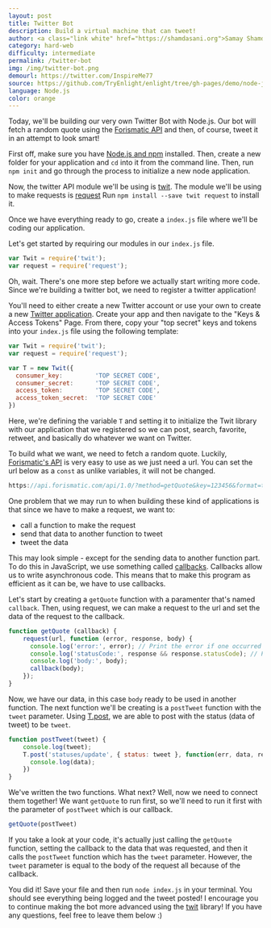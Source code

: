 ```yaml
---
layout: post
title: Twitter Bot
description: Build a virtual machine that can tweet!
author: <a class="link white" href="https://shamdasani.org">Samay Shamdasani</a>
category: hard-web
difficulty: intermediate
permalink: /twitter-bot
img: /img/twitter-bot.png
demourl: https://twitter.com/InspireMe77
source: https://github.com/TryEnlight/enlight/tree/gh-pages/demo/node-js/twitter-bot
language: Node.js
color: orange
---
```


Today, we'll be building our very own Twitter Bot with Node.js. Our bot will fetch a random quote using the [Forismatic API](https://forismatic.com/en/api/) and then, of course, tweet it in an attempt to look smart!

First off, make sure you have [Node.js and npm](https://nodejs.org/en/) installed. Then, create a new folder for your application and ```cd``` into it from the command line. Then, run ```npm init``` and go through the process to initialize a new node application.

Now, the twitter API module we'll be using is [twit](https://github.com/ttezel/twit). The module we'll be using to make requests is [request](https://github.com/request/request)
Run ```npm install --save twit request``` to install it.

Once we have everything ready to go, create a ```index.js``` file where we'll be coding our application.

Let's get started by requiring our modules in our ```index.js``` file.

```js
var Twit = require('twit');
var request = require('request');
```

Oh, wait. There's one more step before we actually start writing more code. Since we're building a twitter bot, we need to register a twitter application!

You'll need to either create a new Twitter account or use your own to create a new [Twitter application](https://apps.twitter.com). Create your app and then navigate to the "Keys & Access Tokens" Page. From there, copy your "top secret" keys and tokens into your ```index.js``` file using the following template:

```js
var Twit = require('twit');
var request = require('request');

var T = new Twit({
  consumer_key:         'TOP SECRET CODE',
  consumer_secret:      'TOP SECRET CODE',
  access_token:         'TOP SECRET CODE',
  access_token_secret:  'TOP SECRET CODE'
})
```

Here, we're defining the variable ```T``` and setting it to initialize the Twit library with our application that we registered so we can post, search, favorite, retweet, and basically do whatever we want on Twitter.

To build what we want, we need to fetch a random quote. Luckily, [Forismatic's API](https://forismatic.com/en/api/) is very easy to use as we just need a url. You can set the url below as a ```const``` as unlike variables, it will not be changed.

```js
https://api.forismatic.com/api/1.0/?method=getQuote&key=123456&format=text&lang=en
```

One problem that we may run to when building these kind of applications is that since we have to make a request, we want to:
- call a function to make the request
- send that data to another function to tweet
- tweet the data

This may look simple - except for the sending data to another function part. To do this in JavaScript, we use something called [callbacks](http://callbackhell.com/). Callbacks allow us to write asynchronous code. This means that to make this program as efficient as it can be, we have to use callbacks.

Let's start by creating a ```getQuote``` function with a paramenter that's named ```callback```. Then, using request, we can make a request to the url and set the data of the request to the callback.

```js
function getQuote (callback) {
	request(url, function (error, response, body) {
	  console.log('error:', error); // Print the error if one occurred
	  console.log('statusCode:', response && response.statusCode); // Print the response status code if a response was received
	  console.log('body:', body);
	  callback(body);
	});
}
```

Now, we have our data, in this case ```body``` ready to be used in another function. The next function we'll be creating is a ```postTweet``` function with the ```tweet``` parameter. Using [T.post](https://github.com/ttezel/twit#usage), we are able to post with the status (data of tweet) to be ```tweet```.

```js
function postTweet(tweet) {
	console.log(tweet);
	T.post('statuses/update', { status: tweet }, function(err, data, response) {
	  console.log(data);
	})
}
```

We've written the two functions. What next? Well, now we need to connect them together! We want ```getQuote``` to run first, so we'll need to run it first with the parameter of ```postTweet``` which is our callback.

```js
getQuote(postTweet)
```

If you take a look at your code, it's actually just calling the ```getQuote``` function, setting the callback to the data that was requested, and then it calls the ```postTweet``` function which has the ```tweet``` parameter. However, the ```tweet``` parameter is equal to the body of the request all because of the callback.

You did it! Save your file and then run ```node index.js``` in your terminal. You should see everything being logged and the tweet posted! I encourage you to continue making the bot more advanced using the [twit](https://github.com/ttezel/twit) library! If you have any questions, feel free to leave them below :)
